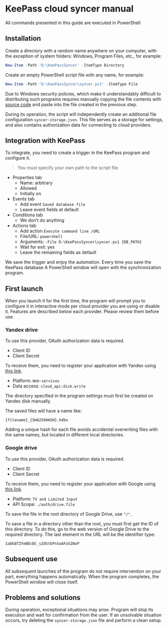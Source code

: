 # KeePass cloud syncer manual

All commands presented in this guide are executed in PowerShell

## Installation

Create a directory with a random name anywhere on your computer,
with the exception of system folders: Windows, Program Files, etc., for example:

```powershell
New-Item -Path 'D:\KeePassSyncer' -ItemType Directory
```

Create an empty PowerShell script file with any name, for example:

```powershell
New-Item -Path 'D:\KeePassSyncer\syncer.ps1' -ItemType File
```

Due to Windows security policies, which make it understandably difficult to
distributing such programs requires manually copying the file contents
with [source code](/script.ps1) and paste into the file created in the previous step.

During its operation, the script will independently create an additional file
configuration `syncer-storage.json`. This file serves as a storage for settings, and
also contains authorization data for connecting to cloud providers.

## Integration with KeePass

To integrate, you need to create a trigger in the KeePass program and configure it.

> You must specify your own path to the script file

- Properties tab
  - Name: arbitrary
  - Allowed
  - Initially on
- Events tab
  - Add event `Saved database file`
  - Leave event fields at default
- Conditions tab
  - We don’t do anything
- Actions tab
  - Add action `Execute command line /URL`
  - File/URL: `powershell`
  - Arguments: `-File D:\KeePassSyncer\syncer.ps1 {DB_PATH}`
  - Wait for exit: yes
  - Leave the remaining fields as default

We save the trigger and enjoy the automation. Every time you save the KeePass database
A PowerShell window will open with the synchronization program.

## First launch

When you launch it for the first time, the program will prompt you to configure
it in interactive mode per cloud provider you are using or disable it.
Features are described below each provider. Please review them before use.

### Yandex drive

To use this provider, OAuth authorization data is required.

- Client ID
- Client Secret

To receive them, you need to register your application with Yandex using
[this link](https://oauth.yandex.ru/client/new/).

- Platform: `Web-services`
- Data access: `cloud_api:disk.write`

The directory specified in the program settings must first be created on
Yandex disk manually.

The saved files will have a name like:
```
{filename}_{SHA256HASH}.kdbx
```

Adding a unique hash for each file avoids accidental
overwriting files with the same names, but located in different
local directories.

### Google drive

To use this provider, OAuth authorization data is required.

- Client ID
- Client Secret

To receive them, you need to register your application with Google using
[this link](https://console.cloud.google.com/).

- Platform: `TV and Limited Input`
- API Scope: `./auth/drive.file`

To save the file in the root directory of Google Drive, use `"/"`.

To save a file in a directory other than the root, you must first
get the ID of this directory. To do this, go to the web version of Google Drive
to the required directory. The last element in the URL will be the identifier
type:
```
1a8k8TZYeBDcDC_sZdStEPnSoAFa5ZWxP
```

## Subsequent use

All subsequent launches of the program do not require intervention on your part,
everything happens automatically. When the program completes, the PowerShell window will close
itself.

## Problems and solutions

During operation, exceptional situations may arise. Program
will stop its execution and wait for confirmation from the user.
If an unsolvable situation occurs, try deleting the `syncer-storage.json` file
and perform a clean setup.
